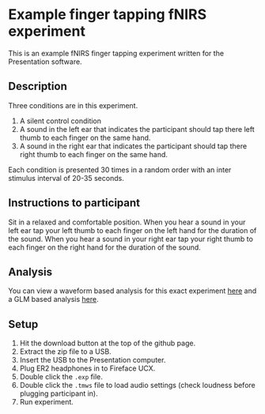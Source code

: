# Example finger tapping fNIRS experiment

This is an example fNIRS finger tapping experiment written for the Presentation software.


## Description

Three conditions are in this experiment.

1. A silent control condition
2. A sound in the left ear that indicates the participant should tap there left thumb to each finger on the same hand.
3. A sound in the right ear that indicates the participant should tap there right thumb to each finger on the same hand.

Each condition is presented 30 times in a random order with an inter stimulus interval of 20-35 seconds.

## Instructions to participant

Sit in a relaxed and comfortable position. When you hear a sound in your left ear tap your left thumb to each finger on the left hand for the duration of the sound. When you hear a sound in your right ear tap your right thumb to each finger on the right hand for the duration of the sound.


## Analysis

You can view a waveform based analysis for this exact experiment [here](https://mne.tools/dev/auto_tutorials/preprocessing/plot_70_fnirs_processing.html#sphx-glr-auto-tutorials-preprocessing-plot-70-fnirs-processing-py) and a GLM based analysis [here](https://mne.tools/mne-nirs/auto_examples/plot_10_hrf.html#sphx-glr-auto-examples-plot-10-hrf-py).


## Setup

1. Hit the download button at the top of the github page.
1. Extract the zip file to a USB.
1. Insert the USB to the Presentation computer.
1. Plug ER2 headphones in to Fireface UCX.
1. Double click the `.exp` file.
1. Double click the `.tmws` file to load audio settings (check loudness before plugging participant in).
1. Run experiment.
